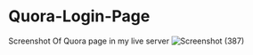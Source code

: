 # Quora-Login-Page
Screenshot Of Quora page in my live server
![Screenshot (387)](https://user-images.githubusercontent.com/97170418/183478241-620e6f1e-02d3-4c67-8ac8-c8c051685cb6.png)
